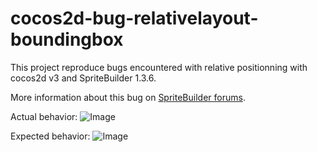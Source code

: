 cocos2d-bug-relativelayout-boundingbox
======================================

This project reproduce bugs encountered with relative positionning with cocos2d v3 and SpriteBuilder 1.3.6.

More information about this bug on [SpriteBuilder forums](http://forum.spritebuilder.com/t/accessing-boundingbox-reset-sprite-position/1107/8).

Actual behavior:
![Image](../blob/master/actual-behavior.png)

Expected behavior:
![Image](../blob/master/expected-behavior.png)